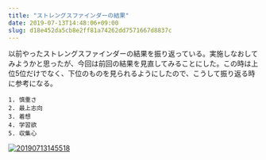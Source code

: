 ```yaml
---
title: "ストレングスファインダーの結果"
date: 2019-07-13T14:48:06+09:00
slug: d18e452da5cb8e2ff81a74262dd7571667d8837c
---
```


以前やったストレングスファインダーの結果を振り返っている。実施しなおしてみようかと思ったが、今回は前回の結果を見直してみることにした。この時は上位5位だけでなく、下位のものを見られるようにしたので、こうして振り返る時に参考になる。

```
1. 慎重さ
2. 最上志向
3. 着想
4. 学習欲
5. 収集心
```

<a href="https://f.hatena.ne.jp/qtakamitsu/20190713145518"><img src="https://cdn-ak.f.st-hatena.com/images/fotolife/q/qtakamitsu/20190713/20190713145518.png" alt="20190713145518"></a>

